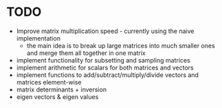 # TODO
* Improve matrix multiplication speed - currently using the naive implementation
    * the main idea is to break up large matrices into much smaller ones and merge them all together in one matrix
* implement functionality for subsetting and sampling matrices
* implement arithmetic for scalars for both matrices and vectors
* implement functions to add/subtract/multiply/divide vectors and matrices element-wise
* matrix determinants + inversion
* eigen vectors & eigen values